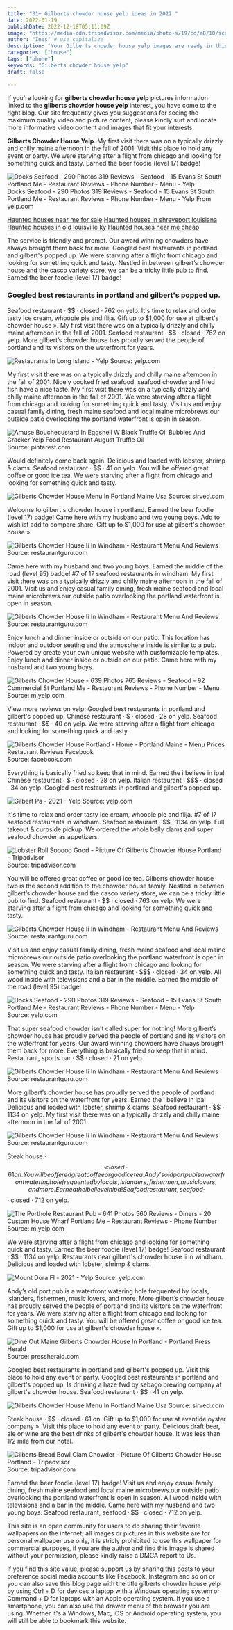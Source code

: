 ```yaml
---
title: "31+ Gilberts chowder house yelp ideas in 2022 "
date: 2022-01-19
publishDate: 2022-12-18T05:11:09Z
image: "https://media-cdn.tripadvisor.com/media/photo-s/19/cd/e8/10/scallop-special.jpg"
author: "Ines" # use capitalize
description: "Your Gilberts chowder house yelp images are ready in this website. Gilberts chowder house yelp are a topic that is being searched for and liked by netizens now. You can Get the Gilberts chowder house yelp files here. Download all free vectors."
categories: ["house"]
tags: ["phone"]
keywords: "Gilberts chowder house yelp"
draft: false

---
```


If you're looking for **gilberts chowder house yelp** pictures information linked to the **gilberts chowder house yelp** interest, you have come to the right  blog.  Our site frequently  gives you  suggestions  for seeing  the maximum  quality video and picture  content, please kindly surf and locate more informative video content and images  that fit your interests.

**Gilberts Chowder House Yelp**. My first visit there was on a typically drizzly and chilly maine afternoon in the fall of 2001. Visit this place to hold any event or party. We were starving after a flight from chicago and looking for something quick and tasty. Earned the beer foodie (level 17) badge!

![Docks Seafood - 290 Photos 319 Reviews - Seafood - 15 Evans St South Portland Me - Restaurant Reviews - Phone Number - Menu - Yelp](https://s3-media0.fl.yelpcdn.com/bphoto/cwAo93MTtgyWt82DxgSrjA/l.jpg "Docks Seafood - 290 Photos 319 Reviews - Seafood - 15 Evans St South Portland Me - Restaurant Reviews - Phone Number - Menu - Yelp")
Docks Seafood - 290 Photos 319 Reviews - Seafood - 15 Evans St South Portland Me - Restaurant Reviews - Phone Number - Menu - Yelp From yelp.com

[Haunted houses near me for sale](/haunted-houses-near-me-for-sale/)
[Haunted houses in shreveport louisiana](/haunted-houses-in-shreveport-louisiana/)
[Haunted houses in old louisville ky](/haunted-houses-in-old-louisville-ky/)
[Haunted houses near me cheap](/haunted-houses-near-me-cheap/)

The service is friendly and prompt. Our award winning chowders have always brought them back for more. Googled best restaurants in portland and gilbert&#039;s popped up. We were starving after a flight from chicago and looking for something quick and tasty. Nestled in between gilbert’s chowder house and the casco variety store, we can be a tricky little pub to find. Earned the beer foodie (level 17) badge!

### Googled best restaurants in portland and gilbert&#039;s popped up.

Seafood restaurant · $$ · closed · 762 on yelp. It&#039;s time to relax and order tasty ice cream, whoopie pie and flija. Gift up to $1,000 for use at gilbert&#039;s chowder house ». My first visit there was on a typically drizzly and chilly maine afternoon in the fall of 2001. Seafood restaurant · $$ · closed · 762 on yelp. More gilbert’s chowder house has proudly served the people of portland and its visitors on the waterfront for years.


![Restaurants In Long Island - Yelp](https://s3-media0.fl.yelpcdn.com/bphoto/XMYiAic8aoJYXohZ6m6PQg/ls.jpg "Restaurants In Long Island - Yelp")
Source: yelp.com

My first visit there was on a typically drizzly and chilly maine afternoon in the fall of 2001. Nicely cooked fried seafood, seafood chowder and fried fish have a nice taste. My first visit there was on a typically drizzly and chilly maine afternoon in the fall of 2001. We were starving after a flight from chicago and looking for something quick and tasty. Visit us and enjoy casual family dining, fresh maine seafood and local maine microbrews.our outside patio overlooking the portland waterfront is open in season.

![Amuse Bouchecustard In Eggshell W Black Truffle Oil Bubbles And Cracker Yelp Food Restaurant August Truffle Oil](https://i.pinimg.com/originals/9f/b7/76/9fb776ddb85ddeb170a61a0804afca5d.jpg "Amuse Bouchecustard In Eggshell W Black Truffle Oil Bubbles And Cracker Yelp Food Restaurant August Truffle Oil")
Source: pinterest.com

Would definitely come back again. Delicious and loaded with lobster, shrimp &amp; clams. Seafood restaurant · $$ · 41 on yelp. You will be offered great coffee or good ice tea. We were starving after a flight from chicago and looking for something quick and tasty.

![Gilberts Chowder House Menu In Portland Maine Usa](https://d6ozfheqtj1tz.cloudfront.net/ChIJxfzeSHCLskwRiFwbneFkU70/5d89b575698cd.jpg "Gilberts Chowder House Menu In Portland Maine Usa")
Source: sirved.com

Welcome to gilbert&#039;s chowder house in portland. Earned the beer foodie (level 17) badge! Came here with my husband and two young boys. Add to wishlist add to compare share. Gift up to $1,000 for use at gilbert&#039;s chowder house ».

![Gilberts Chowder House Ii In Windham - Restaurant Menu And Reviews](https://img.restaurantguru.com/cb74-Restaurant-Gilberts-Chowder-House-II-food.jpg "Gilberts Chowder House Ii In Windham - Restaurant Menu And Reviews")
Source: restaurantguru.com

Came here with my husband and two young boys. Earned the middle of the road (level 95) badge! #7 of 17 seafood restaurants in windham. My first visit there was on a typically drizzly and chilly maine afternoon in the fall of 2001. Visit us and enjoy casual family dining, fresh maine seafood and local maine microbrews.our outside patio overlooking the portland waterfront is open in season.

![Gilberts Chowder House Ii In Windham - Restaurant Menu And Reviews](https://img.restaurantguru.com/re77-Gilberts-Chowder-House-II-meals-2021-08.jpg "Gilberts Chowder House Ii In Windham - Restaurant Menu And Reviews")
Source: restaurantguru.com

Enjoy lunch and dinner inside or outside on our patio. This location has indoor and outdoor seating and the atmosphere inside is similar to a pub. Powered by create your own unique website with customizable templates. Enjoy lunch and dinner inside or outside on our patio. Came here with my husband and two young boys.

![Gilberts Chowder House - 639 Photos 765 Reviews - Seafood - 92 Commercial St Portland Me - Restaurant Reviews - Phone Number - Menu](https://s3-media0.fl.yelpcdn.com/bphoto/Sg1xg95eRR_zfMs610jWKw/348s.jpg "Gilberts Chowder House - 639 Photos 765 Reviews - Seafood - 92 Commercial St Portland Me - Restaurant Reviews - Phone Number - Menu")
Source: m.yelp.com

View more reviews on yelp; Googled best restaurants in portland and gilbert&#039;s popped up. Chinese restaurant · $ · closed · 28 on yelp. Seafood restaurant · $$ · 40 on yelp. We were starving after a flight from chicago and looking for something quick and tasty.

![Gilberts Chowder House Portland - Home - Portland Maine - Menu Prices Restaurant Reviews Facebook](https://lookaside.fbsbx.com/lookaside/crawler/media/?media_id=10158154615345568 "Gilberts Chowder House Portland - Home - Portland Maine - Menu Prices Restaurant Reviews Facebook")
Source: facebook.com

Everything is basically fried so keep that in mind. Earned the i believe in ipa! Chinese restaurant · $ · closed · 28 on yelp. Italian restaurant · $$$ · closed · 34 on yelp. Googled best restaurants in portland and gilbert&#039;s popped up.

![Gilbert Pa - 2021 - Yelp](https://s3-media0.fl.yelpcdn.com/bphoto/fxQjHIerD4xx3GwQu8nc9g/ls.jpg "Gilbert Pa - 2021 - Yelp")
Source: yelp.com

It&#039;s time to relax and order tasty ice cream, whoopie pie and flija. #7 of 17 seafood restaurants in windham. Seafood restaurant · $$ · 1134 on yelp. Full takeout &amp; curbside pickup. We ordered the whole belly clams and super seafood chowder as appetizers.

![Lobster Roll Sooooo Good - Picture Of Gilberts Chowder House Portland - Tripadvisor](https://media-cdn.tripadvisor.com/media/photo-m/1280/14/ef/e4/70/gilbert-s-chowder-house.jpg "Lobster Roll Sooooo Good - Picture Of Gilberts Chowder House Portland - Tripadvisor")
Source: tripadvisor.com

You will be offered great coffee or good ice tea. Gilberts chowder house two is the second addition to the chowder house family. Nestled in between gilbert’s chowder house and the casco variety store, we can be a tricky little pub to find. Seafood restaurant · $$ · closed · 763 on yelp. We were starving after a flight from chicago and looking for something quick and tasty.

![Gilberts Chowder House Ii In Windham - Restaurant Menu And Reviews](https://img.restaurantguru.com/ce7c-Restaurant-Gilberts-Chowder-House-II-dishes.jpg "Gilberts Chowder House Ii In Windham - Restaurant Menu And Reviews")
Source: restaurantguru.com

Visit us and enjoy casual family dining, fresh maine seafood and local maine microbrews.our outside patio overlooking the portland waterfront is open in season. We were starving after a flight from chicago and looking for something quick and tasty. Italian restaurant · $$$ · closed · 34 on yelp. All wood inside with televisions and a bar in the middle. Earned the middle of the road (level 95) badge!

![Docks Seafood - 290 Photos 319 Reviews - Seafood - 15 Evans St South Portland Me - Restaurant Reviews - Phone Number - Menu - Yelp](https://s3-media0.fl.yelpcdn.com/bphoto/cwAo93MTtgyWt82DxgSrjA/l.jpg "Docks Seafood - 290 Photos 319 Reviews - Seafood - 15 Evans St South Portland Me - Restaurant Reviews - Phone Number - Menu - Yelp")
Source: yelp.com

That super seafood chowder isn&#039;t called super for nothing! More gilbert’s chowder house has proudly served the people of portland and its visitors on the waterfront for years. Our award winning chowders have always brought them back for more. Everything is basically fried so keep that in mind. Restaurant, sports bar · $$ · closed · 21 on yelp.

![Gilberts Chowder House Ii In Windham - Restaurant Menu And Reviews](https://img.restaurantguru.com/rf6b-Gilberts-Chowder-House-II-dessert.jpg "Gilberts Chowder House Ii In Windham - Restaurant Menu And Reviews")
Source: restaurantguru.com

More gilbert’s chowder house has proudly served the people of portland and its visitors on the waterfront for years. Earned the i believe in ipa! Delicious and loaded with lobster, shrimp &amp; clams. Seafood restaurant · $$ · 1134 on yelp. My first visit there was on a typically drizzly and chilly maine afternoon in the fall of 2001.

![Gilberts Chowder House Ii In Windham - Restaurant Menu And Reviews](https://img.restaurantguru.com/c041-Restaurant-Gilberts-Chowder-House-II-interior.jpg "Gilberts Chowder House Ii In Windham - Restaurant Menu And Reviews")
Source: restaurantguru.com

Steak house · $$ · closed · 61 on. You will be offered great coffee or good ice tea. Andy’s old port pub is a waterfront watering hole frequented by locals, islanders, fishermen, music lovers, and more. Earned the i believe in ipa! Seafood restaurant, seafood · $$ · closed · 712 on yelp.

![The Porthole Restaurant Pub - 641 Photos 560 Reviews - Diners - 20 Custom House Wharf Portland Me - Restaurant Reviews - Phone Number](https://s3-media0.fl.yelpcdn.com/bphoto/wcne0hPcb_JItlKnuuobbA/348s.jpg "The Porthole Restaurant Pub - 641 Photos 560 Reviews - Diners - 20 Custom House Wharf Portland Me - Restaurant Reviews - Phone Number")
Source: m.yelp.com

We were starving after a flight from chicago and looking for something quick and tasty. Earned the beer foodie (level 17) badge! Seafood restaurant · $$ · 1134 on yelp. Restaurants near gilbert&#039;s chowder house ii in windham. Delicious and loaded with lobster, shrimp &amp; clams.

![Mount Dora Fl - 2021 - Yelp](https://s3-media0.fl.yelpcdn.com/bphoto/6X3jZws47RXDXz6KImKi7Q/ls.jpg "Mount Dora Fl - 2021 - Yelp")
Source: yelp.com

Andy’s old port pub is a waterfront watering hole frequented by locals, islanders, fishermen, music lovers, and more. More gilbert’s chowder house has proudly served the people of portland and its visitors on the waterfront for years. We were starving after a flight from chicago and looking for something quick and tasty. You will be offered great coffee or good ice tea. Gift up to $1,000 for use at gilbert&#039;s chowder house ».

![Dine Out Maine Gilberts Chowder House In Portland - Portland Press Herald](https://multifiles.pressherald.com/uploads/sites/4/2015/03/604123_714545-20150311_DineOut1.jpg "Dine Out Maine Gilberts Chowder House In Portland - Portland Press Herald")
Source: pressherald.com

Googled best restaurants in portland and gilbert&#039;s popped up. Visit this place to hold any event or party. Googled best restaurants in portland and gilbert&#039;s popped up. Is drinking a haze fwd by sebago brewing company at gilbert&#039;s chowder house. Seafood restaurant · $$ · 41 on yelp.

![Gilberts Chowder House Menu In Portland Maine Usa](https://d6ozfheqtj1tz.cloudfront.net/ChIJxfzeSHCLskwRiFwbneFkU70/5d89b57675216.jpg "Gilberts Chowder House Menu In Portland Maine Usa")
Source: sirved.com

Steak house · $$ · closed · 61 on. Gift up to $1,000 for use at eventide oyster company ». Visit this place to hold any event or party. Delicious draft beer, ale or wine are the best drinks of gilbert&#039;s chowder house. It was less than 1/2 mile from our hotel.

![Gilberts Bread Bowl Clam Chowder - Picture Of Gilberts Chowder House Portland - Tripadvisor](https://media-cdn.tripadvisor.com/media/photo-s/19/cd/e8/10/scallop-special.jpg "Gilberts Bread Bowl Clam Chowder - Picture Of Gilberts Chowder House Portland - Tripadvisor")
Source: tripadvisor.com

Earned the beer foodie (level 17) badge! Visit us and enjoy casual family dining, fresh maine seafood and local maine microbrews.our outside patio overlooking the portland waterfront is open in season. All wood inside with televisions and a bar in the middle. Came here with my husband and two young boys. Seafood restaurant, seafood · $$ · closed · 712 on yelp.

This site is an open community for users to do sharing their favorite wallpapers on the internet, all images or pictures in this website are for personal wallpaper use only, it is stricly prohibited to use this wallpaper for commercial purposes, if you are the author and find this image is shared without your permission, please kindly raise a DMCA report to Us.

If you find this site value, please support us by sharing this posts to your preference social media accounts like Facebook, Instagram and so on or you can also save this blog page with the title gilberts chowder house yelp by using Ctrl + D for devices a laptop with a Windows operating system or Command + D for laptops with an Apple operating system. If you use a smartphone, you can also use the drawer menu of the browser you are using. Whether it's a Windows, Mac, iOS or Android operating system, you will still be able to bookmark this website.

